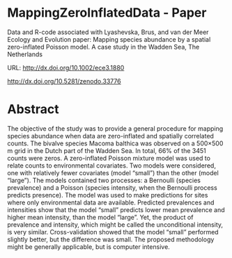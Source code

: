 # MappingZeroInflatedData - Paper
Data and R-code associated with Lyashevska, Brus, and van der Meer Ecology and Evolution paper: Mapping species abundance by a spatial zero-inflated Poisson model. A case study in the Wadden Sea, The Netherlands

URL: http://dx.doi.org/10.1002/ece3.1880 

http://dx.doi.org/10.5281/zenodo.33776

# Abstract

The objective of the study was to provide a general procedure for mapping species abundance when data are zero-inflated and spatially correlated counts. The bivalve species Macoma balthica was observed on a 500×500 m grid in the Dutch part of the Wadden Sea. In total, 66% of the 3451 counts were zeros. A zero-inflated Poisson mixture model was used to relate counts to environmental covariates. Two models were considered, one with relatively fewer covariates (model “small”) than the other (model “large”). The models contained two processes: a Bernoulli (species prevalence) and a Poisson (species intensity, when the Bernoulli process predicts presence). The model was used to make predictions for sites where only environmental data are available. Predicted prevalences and intensities show that the model “small” predicts lower mean prevalence and higher mean intensity, than the model “large”. Yet, the product of prevalence and intensity, which might be called the unconditional intensity, is very similar. Cross-validation showed that the model “small” performed slightly better, but the difference was small. The proposed methodology might be generally applicable, but is computer intensive.
